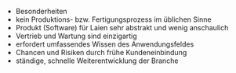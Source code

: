- Besonderheiten
- kein Produktions- bzw. Fertigungsprozess im üblichen Sinne
- Produkt (Software) für Laien sehr abstrakt und wenig anschaulich
- Vertrieb und Wartung sind einzigartig
- erfordert umfassendes Wissen des Anwendungsfeldes
- Chancen und Risiken durch frühe Kundeneinbindung
- ständige, schnelle Weiterentwicklung der Branche